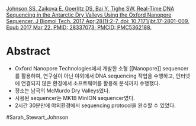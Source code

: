 [Johnson SS, Zaikova E, Goerlitz DS, Bai Y, Tighe SW. Real-Time DNA Sequencing in the Antarctic Dry Valleys Using the Oxford Nanopore Sequencer. J Biomol Tech. 2017 Apr;28(1):2-7. doi: 10.7171/jbt.17-2801-009. Epub 2017 Mar 22. PMID: 28337073; PMCID: PMC5362188.](https://www.ncbi.nlm.nih.gov/pmc/articles/PMC5362188/)
# Abstract
- Oxford Nanopore Technologies에서 개발한 소형 [[Nanopore]] sequencer를 활용하여, 연구실이 아닌 야외에서 DNA sequencing 작업을 수행하고, 인터넷에 연결되지 않은 환경에서 소프트웨어를 활용해 분석까지 수행했다.
- 장소는 남극의 McMurdo Dry Valleys였다.
- 사용된 sequencer는 MK1B MinION sequencer였다.
- 2시간 30분만에 야외환경에서 sequencing protocol을 완수할 수 있었다.

#Sarah_Stewart_Johnson 